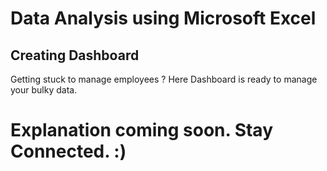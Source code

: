 # Data Analysis using Microsoft Excel 

## Creating  Dashboard
Getting stuck to manage employees ? Here Dashboard is ready to manage your bulky data. 

# Explanation coming soon. Stay Connected. :)
